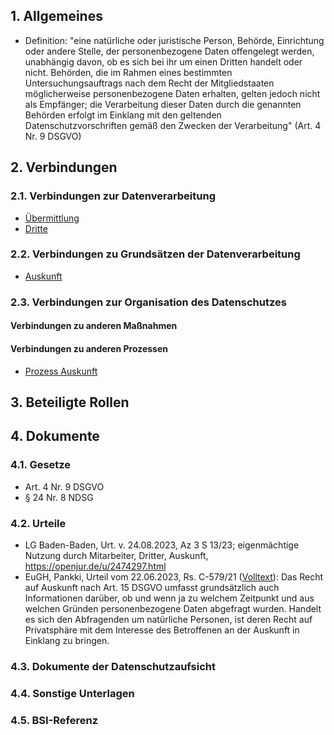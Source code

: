 ## 1. Allgemeines
- Definition: "eine natürliche oder juristische Person, Behörde, Einrichtung oder andere Stelle, der personenbezogene Daten offengelegt werden, unabhängig davon, ob es sich bei ihr um einen Dritten handelt oder nicht. Behörden, die im Rahmen eines bestimmten Untersuchungsauftrags nach dem Recht der Mitgliedstaaten möglicherweise personenbezogene Daten erhalten, gelten jedoch nicht als Empfänger; die Verarbeitung dieser Daten durch die genannten Behörden erfolgt im Einklang mit den geltenden Datenschutzvorschriften gemäß den Zwecken der Verarbeitung" (Art. 4 Nr. 9 DSGVO)
## 2. Verbindungen
### 2.1. Verbindungen zur Datenverarbeitung
- [Übermittlung](../Datenverarbeitung/Uebermittlung.md)
- [Dritte](../Datenverarbeitung/Dritte.md)
### 2.2. Verbindungen zu Grundsätzen der Datenverarbeitung
- [Auskunft](../Grundsaetze-Datenverarbeitung/Auskunft.md)
### 2.3. Verbindungen zur Organisation des Datenschutzes
#### Verbindungen zu anderen Maßnahmen
#### Verbindungen zu anderen Prozessen
- [Prozess Auskunft](../Organisation/Prozess-Auskunft.md)
## 3. Beteiligte Rollen
## 4. Dokumente
### 4.1. Gesetze
- Art. 4 Nr. 9 DSGVO
- § 24 Nr. 8 NDSG
### 4.2. Urteile
- LG Baden-Baden, Urt. v. 24.08.2023, Az 3 S 13/23; eigenmächtige Nutzung durch Mitarbeiter, Dritter, Auskunft, https://openjur.de/u/2474297.html
- EuGH, Pankki, Urteil vom 22.06.2023, Rs. C-579/21 ([Volltext](https://curia.europa.eu/juris/document/document.jsf?text=&docid=274867&pageIndex=0&doclang=DE&mode=req&dir=&occ=first&part=1&cid=1179251)): Das Recht auf Auskunft nach Art. 15 DSGVO umfasst grundsätzlich auch Informationen darüber, ob und wenn ja zu welchem Zeitpunkt und aus welchen Gründen personenbezogene Daten abgefragt wurden. Handelt es sich den Abfragenden um natürliche Personen, ist deren Recht auf Privatsphäre mit dem Interesse des Betroffenen an der Auskunft in Einklang zu bringen.
### 4.3. Dokumente der Datenschutzaufsicht
### 4.4. Sonstige Unterlagen
### 4.5. BSI-Referenz
